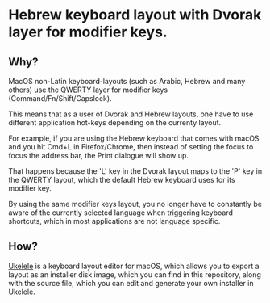 # Hebrew keyboard layout with Dvorak layer for modifier keys.

## Why?

MacOS non-Latin keyboard-layouts (such as Arabic, Hebrew and many others) use the QWERTY layer for modifier keys (Command/Fn/Shift/Capslock).


This means that as a user of Dvorak and Hebrew layouts, one have to use different application hot-keys depending on the currenty layout.

For example, if you are using the Hebrew keyboard that comes with macOS and you hit Cmd+L in Firefox/Chrome, then instead of setting the focus to focus the address bar, the Print dialogue will show up.

That happens because the 'L' key in the Dvorak layout maps to the 'P' key in the QWERTY layout, which the default Hebrew keyboard uses for its modifier key.


By using the same modifier keys layout, you no longer have to constantly be aware of the currently selected language when triggering keyboard shortcuts, which in most applications are not language specific.

## How?

[Ukelele](https://software.sil.org/ukelele/) is a keyboard layout editor for macOS, which allows you to export a layout as an installer disk image, which you can find in this repository, along with the source file, which you can edit and generate your own installer in Ukelele.
